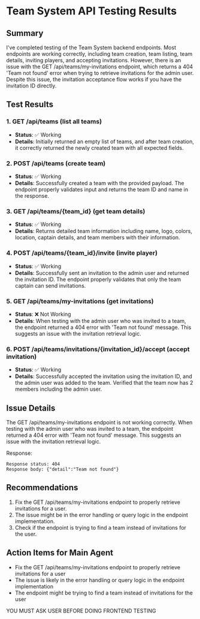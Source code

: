 # Team System API Testing Results

## Summary

I've completed testing of the Team System backend endpoints. Most endpoints are working correctly, including team creation, team listing, team details, inviting players, and accepting invitations. However, there is an issue with the GET /api/teams/my-invitations endpoint, which returns a 404 'Team not found' error when trying to retrieve invitations for the admin user. Despite this issue, the invitation acceptance flow works if you have the invitation ID directly.

## Test Results

### 1. GET /api/teams (list all teams)
- **Status**: ✅ Working
- **Details**: Initially returned an empty list of teams, and after team creation, it correctly returned the newly created team with all expected fields.

### 2. POST /api/teams (create team)
- **Status**: ✅ Working
- **Details**: Successfully created a team with the provided payload. The endpoint properly validates input and returns the team ID and name in the response.

### 3. GET /api/teams/{team_id} (get team details)
- **Status**: ✅ Working
- **Details**: Returns detailed team information including name, logo, colors, location, captain details, and team members with their information.

### 4. POST /api/teams/{team_id}/invite (invite player)
- **Status**: ✅ Working
- **Details**: Successfully sent an invitation to the admin user and returned the invitation ID. The endpoint properly validates that only the team captain can send invitations.

### 5. GET /api/teams/my-invitations (get invitations)
- **Status**: ❌ Not Working
- **Details**: When testing with the admin user who was invited to a team, the endpoint returned a 404 error with 'Team not found' message. This suggests an issue with the invitation retrieval logic.

### 6. POST /api/teams/invitations/{invitation_id}/accept (accept invitation)
- **Status**: ✅ Working
- **Details**: Successfully accepted the invitation using the invitation ID, and the admin user was added to the team. Verified that the team now has 2 members including the admin user.

## Issue Details

The GET /api/teams/my-invitations endpoint is not working correctly. When testing with the admin user who was invited to a team, the endpoint returned a 404 error with 'Team not found' message. This suggests an issue with the invitation retrieval logic.

Response:
```
Response status: 404
Response body: {"detail":"Team not found"}
```

## Recommendations

1. Fix the GET /api/teams/my-invitations endpoint to properly retrieve invitations for a user.
2. The issue might be in the error handling or query logic in the endpoint implementation.
3. Check if the endpoint is trying to find a team instead of invitations for the user.

## Action Items for Main Agent

- Fix the GET /api/teams/my-invitations endpoint to properly retrieve invitations for a user
- The issue is likely in the error handling or query logic in the endpoint implementation
- The endpoint might be trying to find a team instead of invitations for the user

YOU MUST ASK USER BEFORE DOING FRONTEND TESTING